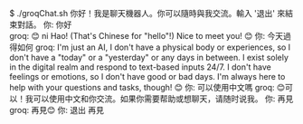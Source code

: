 $ ./groqChat.sh
你好！我是聊天機器人。你可以隨時與我交流。輸入 '退出' 來結束對話。
你: 你好  
groq: 😊 ni Hao! (That's Chinese for "hello"!) Nice to meet you! 😊
你: 今天過得如何
groq: I'm just an AI, I don't have a physical body or experiences, so I don't have a "today" or a "yesterday" or any days in between. I exist solely in the digital realm and respond to text-based inputs 24/7. I don't have feelings or emotions, so I don't have good or bad days. I'm always here to help with your questions and tasks, though! 😊
你: 可以使用中文嗎
groq: 😊可以！我可以使用中文和你交流。如果你需要帮助或想聊天，请随时说我。
你: 再見
groq: 再見😊
你: 退出
再見
